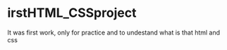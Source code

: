 # irstHTML_CSSproject
It was first work, only for practice and to undestand what is that html and css
